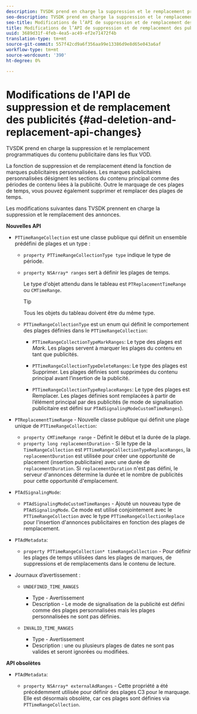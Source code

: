 ```yaml
---
description: TVSDK prend en charge la suppression et le remplacement programmatiques du contenu publicitaire dans les flux VOD.
seo-description: TVSDK prend en charge la suppression et le remplacement programmatiques du contenu publicitaire dans les flux VOD.
seo-title: Modifications de l’API de suppression et de remplacement des publicités
title: Modifications de l’API de suppression et de remplacement des publicités
uuid: 3689d31f-4feb-4ea5-ac49-ef2e71472f4b
translation-type: tm+mt
source-git-commit: 557f42cd9a6f356aa99e13386d9e8d65e043a6af
workflow-type: tm+mt
source-wordcount: '390'
ht-degree: 0%

---
```



# Modifications de l&#39;API de suppression et de remplacement des publicités {#ad-deletion-and-replacement-api-changes}

TVSDK prend en charge la suppression et le remplacement programmatiques du contenu publicitaire dans les flux VOD.

La fonction de suppression et de remplacement étend la fonction de marques publicitaires personnalisées. Les marques publicitaires personnalisées désignent les sections du contenu principal comme des périodes de contenu liées à la publicité. Outre le marquage de ces plages de temps, vous pouvez également supprimer et remplacer des plages de temps.

<!--<a id="section_7A90BFE99F1A4D908D6DDB0B49FA1199"></a>-->

Les modifications suivantes dans TVSDK prennent en charge la suppression et le remplacement des annonces.

**Nouvelles API**

* `PTTimeRangeCollection` est une classe publique qui définit un ensemble prédéfini de plages et un type :

   * `property PTTimeRangeCollectionType type` indique le type de période.
   * `property NSArray* ranges` sert à définir les plages de temps.

      Le type d&#39;objet attendu dans le tableau est `PTReplacementTimeRange` ou `CMTimeRange`.

      >[!TIP]
      >
      >Tous les objets du tableau doivent être du même type.

   * `PTTimeRangeCollectionType` est un enum qui définit le comportement des plages définies dans le  `PTTimeRangeCollection`:

      * `PTTimeRangeCollectionTypeMarkRanges`: Le type des plages est  *Mark*. Les plages servent à marquer les plages du contenu en tant que publicités.

      * `PTTimeRangeCollectionTypeDeleteRanges`: Le type des plages est Supprimer. Les plages définies sont supprimées du contenu principal avant l’insertion de la publicité.
      * `PTTimeRangeCollectionTypeReplaceRanges`: Le type des plages est Remplacer. Les plages définies sont remplacées à partir de l’élément principal par des publicités (le mode de signalisation publicitaire est défini sur `PTAdSignalingModeCustomTimeRanges`).

* `PTReplacementTimeRange` - Nouvelle classe publique qui définit une plage unique de  `PTTimeRangeCollection`:

   * `property CMTimeRange range` - Définit le début et la durée de la plage.
   * `property long replacementDuration` - Si le type de la  `TimeRangeCollection` est  `PTTimeRangeCollectionTypeReplaceRanges`, la  `replacementDuration` est utilisée pour créer une opportunité de placement (insertion publicitaire) avec une durée de  `replacementDuration`. Si `replacementDuration` n&#39;est pas défini, le serveur d&#39;annonces détermine la durée et le nombre de publicités pour cette opportunité d&#39;emplacement.

* `PTAdSignalingMode`:

   * `PTAdSignalingModeCustomTimeRanges` - Ajouté un nouveau type de  `PTAdSignalingMode`. Ce mode est utilisé conjointement avec le `PTTimeRangeCollection` avec le type `PTTimeRangeCollectionReplace` pour l&#39;insertion d&#39;annonces publicitaires en fonction des plages de remplacement.

* `PTAdMetadata`:

   * `property PTTimeRangeCollection* timeRangeCollection` - Pour définir les plages de temps utilisées dans les plages de marques, de suppressions et de remplacements dans le contenu de lecture.

* Journaux d’avertissement :

   * `UNDEFINED_TIME_RANGES`

      * Type - Avertissement
      * Description - Le mode de signalisation de la publicité est défini comme des plages personnalisées mais les plages personnalisées ne sont pas définies.
   * `INVALID_TIME_RANGES`

      * Type - Avertissement
      * Description : une ou plusieurs plages de dates ne sont pas valides et seront ignorées ou modifiées.


**API obsolètes**

* `PTAdMetadata`:

   * `property NSArray* externalAdRanges` - Cette propriété a été précédemment utilisée pour définir des plages C3 pour le marquage. Elle est désormais obsolète, car ces plages sont définies via `PTTimeRangeCollection`.